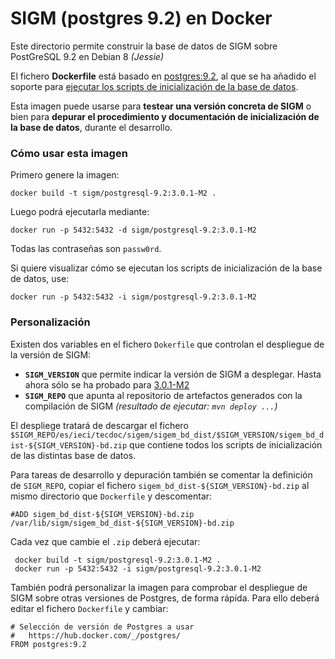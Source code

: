 
SIGM (postgres 9.2) en Docker
================================

Este directorio permite construir la base de datos de SIGM
sobre PostGreSQL 9.2 en Debian 8 *(Jessie)*


El fichero **Dockerfile** está basado en [postgres:9.2](https://hub.docker.com/_/postgres/), al 
que se ha añadido el soporte para 
[ejecutar los scripts de inicialización de la base de datos](https://carm-es.github.io/SIGM/3.0.1/Documentaci%C3%B3n-t%C3%A9cnica/instalaci%C3%B3n/Configuraci%C3%B3n-para-PostgreSQL-9.0.3.html).

Esta imagen puede usarse para **testear una versión concreta de SIGM** o bien para **depurar el 
procedimiento y documentación de inicialización de la base de datos**, durante el desarrollo.


### Cómo usar esta imagen

Primero genere la imagen:
```
docker build -t sigm/postgresql-9.2:3.0.1-M2 .
```

Luego podrá ejecutarla mediante:
```
docker run -p 5432:5432 -d sigm/postgresql-9.2:3.0.1-M2
```

Todas las contraseñas son `passw0rd`.


Si quiere visualizar cómo se ejecutan los scripts de inicialización de la base de datos, use:
```
docker run -p 5432:5432 -i sigm/postgresql-9.2:3.0.1-M2
```

### Personalización

Existen dos variables en el fichero `Dokerfile` que controlan el despliegue de la versión de SIGM:

* **`SIGM_VERSION`** que permite indicar la versión de SIGM a desplegar. Hasta ahora sólo se ha probado para [3.0.1-M2](https://github.com/carm-es/SIGM/tree/3.0.1-M2)
* **`SIGM_REPO`** que apunta al repositorio de artefactos generados con la compilación de SIGM *(resultado de ejecutar: `mvn deploy ...`)*

El despliege tratará de descargar el fichero `$SIGM_REPO/es/ieci/tecdoc/sigem/sigem_bd_dist/$SIGM_VERSION/sigem_bd_dist-${SIGM_VERSION}-bd.zip` que contiene todos los scripts de inicialización de las distintas base de datos.

Para tareas de desarrollo y depuración también se comentar la definición de `SIGM_REPO`, copiar el fichero `sigem_bd_dist-${SIGM_VERSION}-bd.zip` al mismo directorio que `Dockerfile` y descomentar:
```  
#ADD sigem_bd_dist-${SIGM_VERSION}-bd.zip /var/lib/sigm/sigem_bd_dist-${SIGM_VERSION}-bd.zip 
``` 

Cada vez que cambie el `.zip` deberá ejecutar:
```
 docker build -t sigm/postgresql-9.2:3.0.1-M2 .
 docker run -p 5432:5432 -i sigm/postgresql-9.2:3.0.1-M2
```

También podrá personalizar la imagen para comprobar el despliegue de SIGM sobre otras versiones de Postgres, de forma rápida. Para ello deberá editar el fichero `Dockerfile` y cambiar:
```
# Selección de versión de Postgres a usar
#   https://hub.docker.com/_/postgres/
FROM postgres:9.2
``` 


